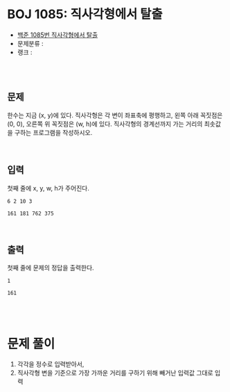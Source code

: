 # BOJ 1085: 직사각형에서 탈출

- [백준 1085번 직사각형에서 탈출](https://www.acmicpc.net/problem/1085)
- 문제분류 : 
- 랭크 : 

<br><br>





## 문제

한수는 지금 (x, y)에 있다. 직사각형은 각 변이 좌표축에 평행하고, 왼쪽 아래 꼭짓점은 (0, 0), 오른쪽 위 꼭짓점은 (w, h)에 있다. 직사각형의 경계선까지 가는 거리의 최솟값을 구하는 프로그램을 작성하시오.

<br>



## 입력

첫째 줄에 x, y, w, h가 주어진다.

```
6 2 10 3
```
```
161 181 762 375
```

<br>



## 출력

첫째 줄에 문제의 정답을 출력한다.

```
1
```
```
161
```

<br><br>



# 문제 풀이

1. 각각을 정수로 입력받아서,
2. 직사각형 변을 기준으로 가장 가까운 거리를 구하기 위해 빼거난 입력값 그대로 입력




